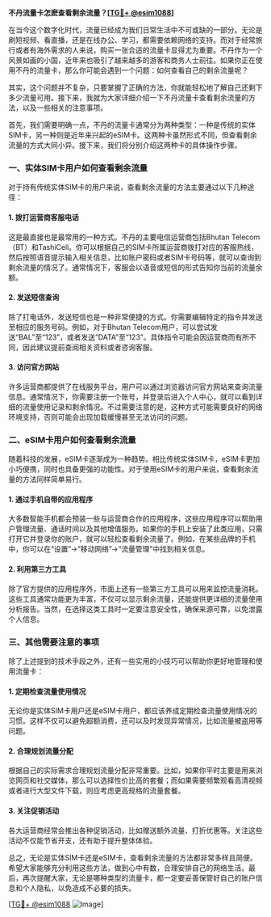 **不丹流量卡怎麽查看剩余流量？[[TG💪+ @esim1088](https://t.me/s/esim1088)]**

在当今这个数字化时代，流量已经成为我们日常生活中不可或缺的一部分。无论是刷短视频、看直播，还是在线办公、学习，都需要依赖网络的支持。而对于经常旅行或者有海外需求的人来说，购买一张合适的流量卡显得尤为重要。不丹作为一个风景如画的小国，近年来也吸引了越来越多的游客和商务人士前往。如果你正在使用不丹的流量卡，那么你可能会遇到一个问题：如何查看自己的剩余流量呢？

其实，这个问题并不复杂，只要掌握了正确的方法，你就能轻松地了解自己还剩下多少流量可用。接下来，我就为大家详细介绍一下不丹流量卡查看剩余流量的方法，以及一些相关的注意事项。

首先，我们需要明确一点，不丹的流量卡通常分为两种类型：一种是传统的实体SIM卡，另一种则是近年来兴起的eSIM卡。这两种卡虽然形式不同，但查看剩余流量的方式大同小异。接下来，我们将分别介绍这两种卡的具体操作步骤。

### 一、实体SIM卡用户如何查看剩余流量

对于持有传统实体SIM卡的用户来说，查看剩余流量的方法主要通过以下几种途径：

#### 1. **拨打运营商客服电话**
这是最直接也是最常用的一种方式。不丹的主要电信运营商包括Bhutan Telecom（BT）和TashiCell。你可以根据自己的SIM卡所属运营商拨打对应的客服热线，然后按照语音提示输入相关信息，比如账户密码或者SIM卡号码等，就可以查询到剩余流量的情况了。通常情况下，客服会以语音或短信的形式告知你当前的流量余额。

#### 2. **发送短信查询**
除了打电话外，发送短信也是一种非常便捷的方式。你需要编辑特定的指令并发送至相应的服务号码。例如，对于Bhutan Telecom用户，可以尝试发送“BAL”至“123”，或者发送“DATA”至“123”。具体指令可能会因运营商而有所不同，因此建议提前查阅相关资料或者咨询客服。

#### 3. **访问官方网站**
许多运营商都提供了在线服务平台，用户可以通过浏览器访问官方网站来查询流量信息。通常情况下，你需要注册一个账号，并登录后进入个人中心，就可以看到详细的流量使用记录和剩余情况。不过需要注意的是，这种方式可能需要良好的网络环境支持，否则可能会出现加载缓慢甚至无法访问的问题。

### 二、eSIM卡用户如何查看剩余流量

随着科技的发展，eSIM卡逐渐成为一种趋势。相比传统实体SIM卡，eSIM卡更加小巧便携，同时也具备更强的功能性。对于使用eSIM卡的用户来说，查看剩余流量的方法同样简单易行。

#### 1. **通过手机自带的应用程序**
大多数智能手机都会预装一些与运营商合作的应用程序，这些应用程序可以帮助用户管理流量、通话时间以及其他增值服务。如果你的手机上安装了此类应用，只需打开它并登录你的账户，就可以轻松查看剩余流量了。例如，在某些品牌的手机中，你可以在“设置”→“移动网络”→“流量管理”中找到相关信息。

#### 2. **利用第三方工具**
除了官方提供的应用程序外，市面上还有一些第三方工具可以用来监控流量消耗。这些工具通常功能更为丰富，不仅可以显示剩余流量，还能提供更详细的流量使用分析报告。当然，在选择这类工具时一定要注意安全性，确保来源可靠，以免泄露个人信息。

### 三、其他需要注意的事项

除了上述提到的技术手段之外，还有一些实用的小技巧可以帮助你更好地管理和使用流量卡：

#### 1. **定期检查流量使用情况**
无论你是实体SIM卡用户还是eSIM卡用户，都应该养成定期检查流量使用情况的习惯。这样不仅可以避免超额消费，还可以及时发现异常情况，比如流量被盗用等问题。

#### 2. **合理规划流量分配**
根据自己的实际需求合理规划流量分配非常重要。比如，如果你平时主要是用来浏览网页和社交媒体，那么可以选择性价比高的套餐；而如果需要频繁观看高清视频或者进行大型文件下载，则应考虑更高规格的流量套餐。

#### 3. **关注促销活动**
各大运营商经常会推出各种促销活动，比如赠送额外流量、打折优惠等。关注这些活动不仅能节省开支，还有助于提升整体体验。

总之，无论是实体SIM卡还是eSIM卡，查看剩余流量的方法都非常多样且简便。希望大家能够充分利用这些方法，做到心中有数，合理安排自己的网络生活。最后，再次提醒大家，无论是哪种类型的流量卡，都一定要妥善保管好自己的账户信息和个人隐私，以免造成不必要的损失。

[[TG💪+ @esim1088](https://t.me/s/esim1088) ![Image](https://i.postimg.cc/4NQfJmqS/Snipaste-2025-05-13-00-14-12.png)]